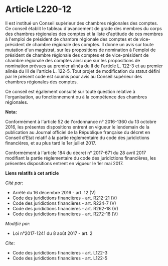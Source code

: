 # Article L220-12

Il est institué un Conseil supérieur des chambres régionales des comptes. Ce conseil établit le tableau d'avancement de grade
des membres du corps des chambres régionales des comptes et la liste d'aptitude de ces membres à l'emploi de président de
chambre régionale des comptes et de vice-président de chambre régionale des comptes. Il donne un avis sur toute mutation d'un
magistrat, sur les propositions de nomination à l'emploi de président de chambre régionale des comptes et de vice-président
de chambre régionale des comptes ainsi que sur les propositions de nomination prévues au premier alinéa du II de l'article L.
122-3 et au premier alinéa du III de l'article L. 122-5. Tout projet de modification du statut défini par le présent code est
soumis pour avis au Conseil supérieur des chambres régionales des comptes. 

Ce conseil est également consulté sur toute question relative à l'organisation, au fonctionnement ou à la compétence des
chambres régionales.

**Nota:**

Conformément à l'article 52 de l'ordonnance n° 2016-1360 du 13 octobre 2016, les présentes dispositions entrent en vigueur le
lendemain de la publication au Journal officiel de la République française du décret en Conseil d'Etat relatif à la partie
réglementaire du code des juridictions financières, et au plus tard le 1er juillet 2017.

Conformément à l'article 184 du décret n° 2017-671 du 28 avril 2017 modifiant la partie réglementaire du code des
juridictions financières, les présentes dispositions entrent en vigueur le 1er mai 2017.

**Liens relatifs à cet article**

_Cité par_:

  - Arrêté du 16 décembre 2016 - art. 12 (V)
  - Code des juridictions financières - art. R212-21 (V)
  - Code des juridictions financières - art. R224-7 (V)
  - Code des juridictions financières - art. R262-18 (V)
  - Code des juridictions financières - art. R272-18 (V)

_Modifié par_:

  - Loi n°2017-1241 du 8 août 2017 - art. 2

_Cite_:

  - Code des juridictions financières - art. L122-3
  - Code des juridictions financières - art. L122-5

